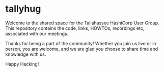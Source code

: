 # tallyhug

Welcome to the shared space for the Tallahassee HashiCorp User Group. This repository contains the code, links, HOWTOs, recordings etc, associated with our meetings. 

Thanks for being a part of the community! Whether you join us live or in person, you are welcome, and we are glad you choose to share time and knowledge with us.

Happy Hacking!
